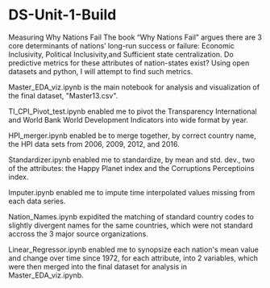 # DS-Unit-1-Build

Measuring Why Nations Fail
The book “Why Nations Fail” argues there are 3 core determinants of nations’ long-run success or failure: Economic Inclusivity, Political Inclusivity,and Sufficient state centralization. Do predictive metrics for these attributes of nation-states exist? Using open datasets and python, I will attempt to find such metrics.

Master_EDA_viz.ipynb is the main notebook for analysis and visualization of the final dataset, "Master13.csv".

TI_CPI_Pivot_test.ipynb enabled me to pivot the Transparency International and World Bank World Development Indicators into wide format by year.

HPI_merger.ipynb enabled be to merge together, by correct country name, the HPI data sets from 2006, 2009, 2012, and 2016.

Standardizer.ipynb enabled me to standardize, by mean and std. dev., two of the attributes: the Happy Planet index and the Corruptions Perceptioins index.

Imputer.ipynb enabled me to impute time interpolated values missing from each data series.

Nation_Names.ipynb expidited the matching of standard country codes to slightly divergent names for the same countries, which were not standard accross the 3 major source organizations.

Linear_Regressor.ipynb enabled me to synopsize each nation's mean value and change over time since 1972, for each attribute, into 2 variables, which were then merged into the final dataset for analysis in Master_EDA_viz.ipynb.

